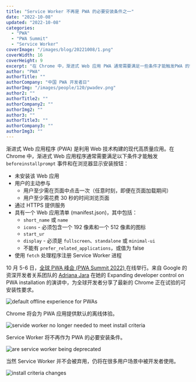 ```yaml
---
title: "Service Worker 不再是 PWA 的必要安装条件之一"
date: "2022-10-08"
updated: "2022-10-08"
categories: 
  - "PWA"
  - "PWA Summit"
  - "Service Worker"
coverImage: "/images/blog/20221008/1.png"
coverWidth: 16
coverHeight: 9
excerpt: "在 Chrome 中，渐进式 Web 应用 PWA 通常需要满足一些条件才能触发PWA 的安装流程，包括 HTTPS、manifest、Service Worker 等等。来自 Google 的资深开发者关系团队的 Adriana Jara 在她的 Expanding developer control on PWA installation 的演讲中，为全球开发者分享了 Chrome 正在试验的可安装性要求，其中提到了 Service Worker 将不再作为 PWA 的必要安装条件。"
author: "PWA"
authorTitle: ""
authorCompany: "中国 PWA 开发者日"
authorImg: "/images/people/120/pwadev.png"
author2: ""
authorTitle2: ""
authorCompany2: ""
authorImg2: ""
author3: ""
authorTitle3: ""
authorCompany3: ""
authorImg3: ""
---
```


渐进式 Web 应用程序 (PWA) 是利用 Web 技术构建的现代高质量应用。在 Chrome 中，渐进式 Web 应用程序通常需要满足以下条件才能触发 `beforeinstallprompt` 事件和在浏览器显示安装按钮：

- 未安装该 Web 应用
- 用户的主动参与
  - 用户至少需在页面中点击一次（任意时刻，即便在页面加载期间）
  - 用户至少需花费 30 秒的时间浏览页面
- 通过 HTTPS 提供服务
- 具有一个 Web 应用清单 (manifest.json)，其中包括：
  - `short_name` 或 `name`
  - `icons` - 必须包含一个 192 像素和一个 512 像素的图标
  - `start_ur`
  - `display` - 必须是 `fullscreen`、`standalone` 或 `minimal-ui`
  - 不能有 `prefer_related_applications`，或值为 false
- 使用 `fetch` 处理程序注册 Service Worker 进程



10 月 5-6 日，[全球 PWA 峰会 (PWA Summit 2022) ](https://pwasummit.org/)在线举行。来自 Google 的资深开发者关系团队的 [Adriana Jara](https://twitter.com/tropicadri) 在她的 Expanding developer control on PWA installation 的演讲中，为全球开发者分享了最新的 Chrome 正在试验的可安装性要求。


![default offline experience for PWAs](/images/blog/20221008/3.png)

Chrome 将会为 PWA 应用提供默认的离线体验。

![servide worker no longer needed to meet install criteria](/images/blog/20221008/2.png)

Service Worker 将不再作为 PWA 的必要安装条件。

![are service worker being deprecated](/images/blog/20221008/4.png)

当然 Service Worker 并不会被弃用，仍将在很多用户场景中被开发者使用。

![install criteria changes](/images/blog/20221008/5.png)



 